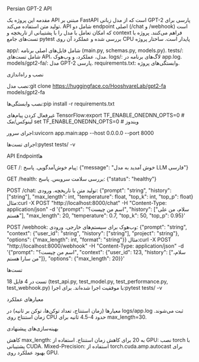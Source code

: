 Persian GPT-2 API

مقدمه
این پروژه یک API مبتنی بر FastAPI است که از مدل زبانی GPT-2 پارسی برای تولید متن استفاده می‌کند. API شامل دو endpoint اصلی (/chat و /webhook) است که امکان تعامل با مدل را با پشتیبانی از تاریخچه و context فراهم می‌کنند. پروژه با تست‌های جامع pytest بررسی شده و عملکرد آن روی CPU پایدار است.
ساختار پروژه

app/: شامل فایل‌های اصلی برنامه (main.py, schemas.py, models.py).
tests/: شامل تست‌های API، مدل، عملکرد، و وب‌هوک.
logs/: لاگ‌های برنامه در app.log.
models/gpt2-fa/: مدل GPT-2 پارسی.
requirements.txt: وابستگی‌های پروژه.

نصب و راه‌اندازی

نصب مدل:git clone https://huggingface.co/HooshvareLab/gpt2-fa models/gpt2-fa

نصب وابستگی‌ها:pip install -r requirements.txt

غیرفعال کردن پیام‌های TensorFlow:export TF_ENABLE_ONEDNN_OPTS=0 # لینوکس/مک
set TF_ENABLE_ONEDNN_OPTS=0 # ویندوز

اجرای سرور:uvicorn app.main:app --host 0.0.0.0 --port 8000

اجرای تست‌ها:pytest tests/ -v

API Endpointها

GET /: پیام خوش‌آمدگویی.
پاسخ: {"message": "خوش آمدید به مدل LLM فارسی"}

GET /health: بررسی سلامت سرویس.
پاسخ: {"status": "healthy"}

POST /chat: تولید متن با تاریخچه.
ورودی: {"prompt": "string", "history": ["string"], "max_length": int, "temperature": float, "top_k": int, "top_p": float}
مثال:curl -X POST "http://localhost:8000/chat" -H "Content-Type: application/json" -d '{"prompt": "اسم من چیست؟", "history": ["سلام، من علی هستم"], "max_length": 20, "temperature": 0.7, "top_k": 50, "top_p": 0.95}'

POST /webhook: وب‌هوک برای سیستم‌های خارجی.
ورودی: {"prompt": "string", "context": {"user_id": "string", "history": ["string"], "project": "string"}, "options": {"max_length": int, "format": "string"}}
مثال:curl -X POST "http://localhost:8000/webhook" -H "Content-Type: application/json" -d '{"prompt": "اسم من چیست؟", "context": {"user_id": 123, "history": ["سلام، من سارا هستم"]}, "options": {"max_length": 20}}'

تست‌ها

18 تست در 4 فایل (test_api.py, test_model.py, test_performance.py, test_webhook.py) با موفقیت اجرا شده‌اند.
برای اجرا:pytest tests/ -v

معیارهای عملکرد

معیارها (زمان استنتاج، تعداد توکن‌ها، توکن بر ثانیه) در logs/app.log ثبت می‌شوند.
زمان استنتاج روی CPU حدود 4-4.5 ثانیه برای max_length=30.

بهینه‌سازی‌های پیشنهادی

کاهش max_length: به 20 برای کاهش زمان استنتاج.
استفاده از GPU: نصب torch با پشتیبانی CUDA.
Mixed-Precision: استفاده از torch.cuda.amp.autocast برای بهبود عملکرد روی GPU.
